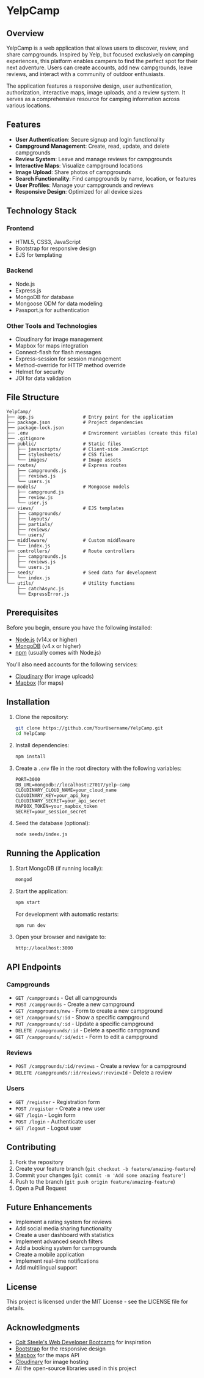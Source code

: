 # YelpCamp

## Overview

YelpCamp is a web application that allows users to discover, review, and share campgrounds. Inspired by Yelp, but focused exclusively on camping experiences, this platform enables campers to find the perfect spot for their next adventure. Users can create accounts, add new campgrounds, leave reviews, and interact with a community of outdoor enthusiasts.

The application features a responsive design, user authentication, authorization, interactive maps, image uploads, and a review system. It serves as a comprehensive resource for camping information across various locations.

## Features

- **User Authentication**: Secure signup and login functionality
- **Campground Management**: Create, read, update, and delete campgrounds
- **Review System**: Leave and manage reviews for campgrounds
- **Interactive Maps**: Visualize campground locations
- **Image Upload**: Share photos of campgrounds
- **Search Functionality**: Find campgrounds by name, location, or features
- **User Profiles**: Manage your campgrounds and reviews
- **Responsive Design**: Optimized for all device sizes

## Technology Stack

### Frontend
- HTML5, CSS3, JavaScript
- Bootstrap for responsive design
- EJS for templating

### Backend
- Node.js
- Express.js
- MongoDB for database
- Mongoose ODM for data modeling
- Passport.js for authentication

### Other Tools and Technologies
- Cloudinary for image management
- Mapbox for maps integration
- Connect-flash for flash messages
- Express-session for session management
- Method-override for HTTP method override
- Helmet for security
- JOI for data validation

## File Structure
```
YelpCamp/
├── app.js                  # Entry point for the application
├── package.json            # Project dependencies
├── package-lock.json
├── .env                    # Environment variables (create this file)
├── .gitignore
├── public/                 # Static files
│   ├── javascripts/        # Client-side JavaScript
│   ├── stylesheets/        # CSS files
│   └── images/             # Image assets
├── routes/                 # Express routes
│   ├── campgrounds.js
│   ├── reviews.js
│   └── users.js
├── models/                 # Mongoose models
│   ├── campground.js
│   ├── review.js
│   └── user.js
├── views/                  # EJS templates
│   ├── campgrounds/
│   ├── layouts/
│   ├── partials/
│   ├── reviews/
│   └── users/
├── middleware/             # Custom middleware
│   └── index.js
├── controllers/            # Route controllers
│   ├── campgrounds.js
│   ├── reviews.js
│   └── users.js
├── seeds/                  # Seed data for development
│   └── index.js
└── utils/                  # Utility functions
    ├── catchAsync.js
    └── ExpressError.js
```

## Prerequisites

Before you begin, ensure you have the following installed:
- [Node.js](https://nodejs.org/) (v14.x or higher)
- [MongoDB](https://www.mongodb.com/try/download/community) (v4.x or higher)
- [npm](https://www.npmjs.com/) (usually comes with Node.js)

You'll also need accounts for the following services:
- [Cloudinary](https://cloudinary.com/) (for image uploads)
- [Mapbox](https://www.mapbox.com/) (for maps)

## Installation

1. Clone the repository:
   ```bash
   git clone https://github.com/YourUsername/YelpCamp.git
   cd YelpCamp
   ```

2. Install dependencies:
   ```bash
   npm install
   ```

3. Create a `.env` file in the root directory with the following variables:
   ```plaintext
   PORT=3000
   DB_URL=mongodb://localhost:27017/yelp-camp
   CLOUDINARY_CLOUD_NAME=your_cloud_name
   CLOUDINARY_KEY=your_api_key
   CLOUDINARY_SECRET=your_api_secret
   MAPBOX_TOKEN=your_mapbox_token
   SECRET=your_session_secret
   ```

4. Seed the database (optional):
   ```bash
   node seeds/index.js
   ```

## Running the Application

1. Start MongoDB (if running locally):
   ```bash
   mongod
   ```

2. Start the application:
   ```bash
   npm start
   ```

   For development with automatic restarts:
   ```bash
   npm run dev
   ```

3. Open your browser and navigate to:
   ```plaintext
   http://localhost:3000
   ```

## API Endpoints

### Campgrounds

- `GET /campgrounds` - Get all campgrounds
- `POST /campgrounds` - Create a new campground
- `GET /campgrounds/new` - Form to create a new campground
- `GET /campgrounds/:id` - Show a specific campground
- `PUT /campgrounds/:id` - Update a specific campground
- `DELETE /campgrounds/:id` - Delete a specific campground
- `GET /campgrounds/:id/edit` - Form to edit a campground

### Reviews

- `POST /campgrounds/:id/reviews` - Create a review for a campground
- `DELETE /campgrounds/:id/reviews/:reviewId` - Delete a review

### Users

- `GET /register` - Registration form
- `POST /register` - Create a new user
- `GET /login` - Login form
- `POST /login` - Authenticate user
- `GET /logout` - Logout user

## Contributing

1. Fork the repository
2. Create your feature branch (`git checkout -b feature/amazing-feature`)
3. Commit your changes (`git commit -m 'Add some amazing feature'`)
4. Push to the branch (`git push origin feature/amazing-feature`)
5. Open a Pull Request

## Future Enhancements

- Implement a rating system for reviews
- Add social media sharing functionality
- Create a user dashboard with statistics
- Implement advanced search filters
- Add a booking system for campgrounds
- Create a mobile application
- Implement real-time notifications
- Add multilingual support

## License

This project is licensed under the MIT License - see the LICENSE file for details.

## Acknowledgments

- [Colt Steele's Web Developer Bootcamp](https://www.udemy.com/course/the-web-developer-bootcamp/) for inspiration
- [Bootstrap](https://getbootstrap.com/) for the responsive design
- [Mapbox](https://www.mapbox.com/) for the maps API
- [Cloudinary](https://cloudinary.com/) for image hosting
- All the open-source libraries used in this project

